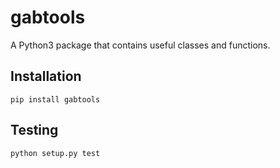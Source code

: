 # gabtools

A Python3 package that contains useful classes and functions.

## Installation

```
pip install gabtools
```

## Testing
```
python setup.py test
```
